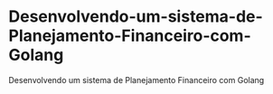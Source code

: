 # Desenvolvendo-um-sistema-de-Planejamento-Financeiro-com-Golang
Desenvolvendo um sistema de Planejamento Financeiro com Golang
